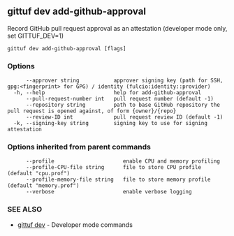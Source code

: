## gittuf dev add-github-approval

Record GitHub pull request approval as an attestation (developer mode only, set GITTUF_DEV=1)

```
gittuf dev add-github-approval [flags]
```

### Options

```
      --approver string           approver signing key (path for SSH, gpg:<fingerprint> for GPG) / identity (fulcio:identity::provider)
  -h, --help                      help for add-github-approval
      --pull-request-number int   pull request number (default -1)
      --repository string         path to base GitHub repository the pull request is opened against, of form {owner}/{repo}
      --review-ID int             pull request review ID (default -1)
  -k, --signing-key string        signing key to use for signing attestation
```

### Options inherited from parent commands

```
      --profile                      enable CPU and memory profiling
      --profile-CPU-file string      file to store CPU profile (default "cpu.prof")
      --profile-memory-file string   file to store memory profile (default "memory.prof")
      --verbose                      enable verbose logging
```

### SEE ALSO

* [gittuf dev](gittuf_dev.md)	 - Developer mode commands

